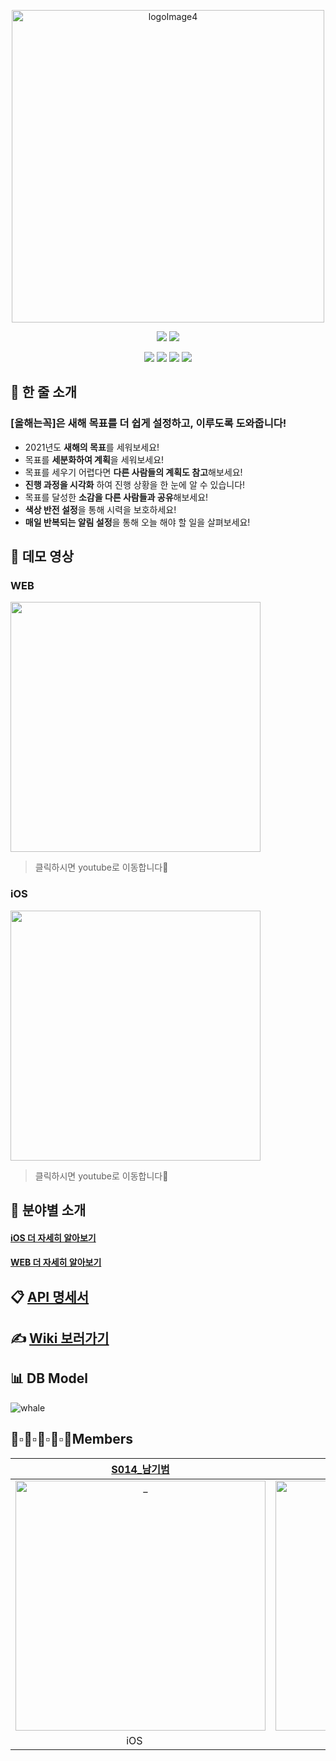<p align="center">
  <img width="500" alt="logoImage4" src="https://s3.us-west-2.amazonaws.com/secure.notion-static.com/f6eccea5-8f89-4aed-934d-24743a99aef4/GIF_2020-12-15__10-42-41.gif?X-Amz-Algorithm=AWS4-HMAC-SHA256&X-Amz-Credential=AKIAT73L2G45O3KS52Y5%2F20201215%2Fus-west-2%2Fs3%2Faws4_request&X-Amz-Date=20201215T084906Z&X-Amz-Expires=86400&X-Amz-Signature=d88ce7b36f85cda6391b5f9fd7e2975390491fe352c5e2596d501df284e30e96&X-Amz-SignedHeaders=host">
</p>

<p align="center">
  <img src="https://img.shields.io/badge/swift-v5.1-orange?logo=swift" />
  <img src="https://img.shields.io/badge/xcode-v12.1-blue?logo=xcode" />
</p>
<p align="center">
  <img src="https://img.shields.io/badge/react-17.0.1-9cf?logo=react" />
  <img src="https://img.shields.io/badge/node.js-v12.19.0-green?logo=node.js" />
  <img src="https://img.shields.io/badge/javascript-ES6+-yellow?logo=javascript" />
  <img src="https://img.shields.io/badge/mysql-v5.7.32-blue?logo=mysql" />
</p>

## 📣 한 줄 소개

### [**올해는꼭**]은  새해 목표를 더 쉽게 설정하고, 이루도록 도와줍니다!

- 2021년도 **새해의 목표**를 세워보세요!
- 목표를 **세분화하여 계획**을 세워보세요!
- 목표를 세우기 어렵다면 **다른 사람들의 계획도 참고**해보세요!
- **진행 과정을 시각화** 하여 진행 상황을 한 눈에 알 수 있습니다!
- 목표를 달성한 **소감을 다른 사람들과 공유**해보세요!
- **색상 반전 설정**을 통해 시력을 보호하세요!
- **매일 반복되는 알림 설정**을 통해 오늘 해야 할 일을 살펴보세요!

## 📸 데모 영상

### WEB
[<img width="400" src="https://user-images.githubusercontent.com/39231606/102689439-777e3780-4241-11eb-866b-e03b6af79036.png"/>](https://youtu.be/mEeJ3k4bowY)
> 클릭하시면 youtube로 이동합니다💨

### iOS
[<img width="400" src="https://user-images.githubusercontent.com/39231606/102564586-13635280-411f-11eb-8d4b-0facb085bcdd.png"/>](https://youtu.be/-zdDoQeR3D4)
> 클릭하시면 youtube로 이동합니다💨

## 📄 분야별 소개
#### [iOS 더 자세히 알아보기](https://github.com/boostcamp-2020/Project04-A-Whale/blob/master/iOS/README.md) <br>
#### [WEB 더 자세히 알아보기](https://github.com/boostcamp-2020/Project04-A-Whale/blob/master/sidebar/README.md)

## 📋 [API 명세서](https://documenter.getpostman.com/view/8483132/TVmP9cKS)

## ✍ [Wiki 보러가기](https://github.com/boostcamp-2020/Project04-A-Whale/wiki)

## 📊 DB Model
![whale](https://user-images.githubusercontent.com/39231606/101657839-b06f1d00-3a87-11eb-8a0b-101c27a0082c.png)

## 👦▫👨▫🧒▫👦▫👩Members
|  [S014\_남기범](https://github.com/NamKiBeom)  |  [S048\_전재열](https://github.com/jayten42)  |  [J130\_윤준성](https://github.com/mistercle)  |  [J174\_장규영](https://github.com/jangky000)  |  [J216\_한예지](https://github.com/yeji9175)  |
| :----------: |  :--------:  |  :---------: |  :---------: | :---------: |
| <img src="https://avatars2.githubusercontent.com/u/31726630?s=460&u=609a36979d0ed89f2e25be15fd3fcd51ba68a623&v=4" width=400px alt="_"/> | <img src="https://avatars1.githubusercontent.com/u/57934461?s=460&v=4" width=400px alt="_"/> | <img src="https://avatars1.githubusercontent.com/u/48170519?s=460&v=4" width=400px alt="_"/> | <img src="https://avatars0.githubusercontent.com/u/46799722?s=460&u=0e4c029dbebe0c3e9a27ac891f20a9789c82feee&v=4" width=400px alt="_"> | <img src="https://avatars2.githubusercontent.com/u/39231606?s=400&u=cf3abd7e53b9ce634fffe6dc8d13ff10935ae183&v=4" width=400px alt="_"> |
|iOS <img src="https://cdn4.iconfinder.com/data/icons/logos-3/504/Swift-2-512.png" width=15px>|iOS <img src="https://cdn4.iconfinder.com/data/icons/logos-3/504/Swift-2-512.png" width=15px>|Web <img src="https://y0c.github.io/images/js.png" width=15px>|Web <img src="https://y0c.github.io/images/js.png" width=15px>|Web <img src="https://y0c.github.io/images/js.png" width=15px>|

